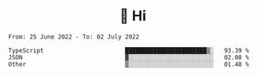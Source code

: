 <h1 align="center">👋 Hi</h1>
<!-- <h3 align="center">An enthusiastic frontend developer</h3> -->

<!--START_SECTION:waka-->

```text
From: 25 June 2022 - To: 02 July 2022

TypeScript                       ███████████████████████▒░   93.39 %
JSON                             ▓░░░░░░░░░░░░░░░░░░░░░░░░   02.08 %
Other                            ▒░░░░░░░░░░░░░░░░░░░░░░░░   01.48 %
```

<!--END_SECTION:waka-->
